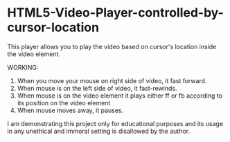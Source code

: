 # HTML5-Video-Player-controlled-by-cursor-location
This player allows you to play the video based on cursor's location inside the video element.

WORKING:
1) When you move your mouse on right side of video, it fast forward.
2) When mouse is on the left side of video, it fast-rewinds.
3) When mouse is on the video element it plays either ff or fb according to its position on the video element
4) When mouse moves away, it pauses.


I am demonstrating this project only for educational purposes and its usage in any unethical and immoral setting is disallowed by the author.
